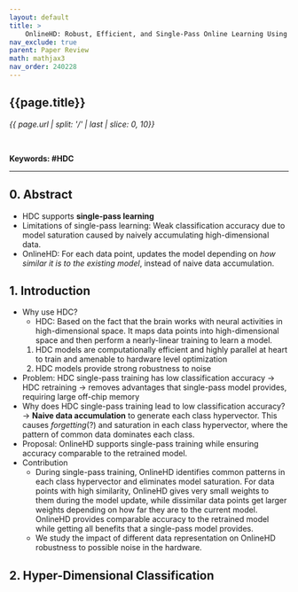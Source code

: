 ```yaml
---
layout: default
title: >
    OnlineHD: Robust, Efficient, and Single-Pass Online Learning Using Hyperdimensional System
nav_exclude: true
parent: Paper Review
math: mathjax3
nav_order: 240228
---
```


## {{page.title}}
*{{ page.url | split: '/' | last | slice: 0, 10}}*

 <br>

**Keywords: #HDC**

---

## 0. Abstract
- HDC supports **single-pass learning**
- Limitations of single-pass learning: Weak classification accuracy due to model saturation caused by naively accumulating high-dimensional data. 
- OnlineHD: For each data point, updates the model depending on *how similar it is to the existing model*, instead of naive data accumulation. 

## 1. Introduction
- Why use HDC? 
    - HDC: Based on the fact that the brain works with neural activities in high-dimensional space. It maps data points into high-dimensional space and then perform a nearly-linear training to learn a model.
    1. HDC models are computationally efficient and highly parallel at heart to train and amenable to hardware level optimization 
    2. HDC models provide strong robustness to noise
- Problem: HDC single-pass training has low classification accuracy → HDC retraining → removes advantages that single-pass model provides, requiring large off-chip memory 
- Why does HDC single-pass training lead to low classification accuracy? → **Naive data accumulation** to generate each class hypervector. This causes *forgetting*(?) and saturation in each class hypervector, where the pattern of common data dominates each class.
- Proposal: OnlineHD supports single-pass training while ensuring accuracy comparable to the retrained model.
- Contribution
    - During single-pass training, OnlineHD identifies common patterns in each class hypervector and eliminates model saturation. For data points with high similarity, OnlineHD gives very small weights to them during the model update, while dissimilar data points get larger weights depending on how far they are to the current model. OnlineHD provides comparable accuracy to the retrained model while getting all benefits that a single-pass model provides.
    - We study the impact of different data representation on OnlineHD robustness to possible noise in the hardware. 

## 2. Hyper-Dimensional Classification

